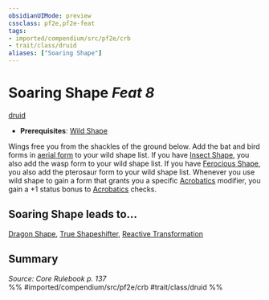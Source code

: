 ```yaml
---
obsidianUIMode: preview
cssclass: pf2e,pf2e-feat
tags:
- imported/compendium/src/pf2e/crb
- trait/class/druid
aliases: ["Soaring Shape"]
---
```

# Soaring Shape  *Feat 8*  
[druid](rules/traits/druid.md)  

- **Prerequisites**: [Wild Shape](wild-shape.md)

Wings free you from the shackles of the ground below. Add the bat and bird forms in [aerial form](../spells/aerial-form.md) to your wild shape list. If you have [Insect Shape](insect-shape.md), you also add the wasp form to your wild shape list. If you have [Ferocious Shape](ferocious-shape.md), you also add the pterosaur form to your wild shape list. Whenever you use wild shape to gain a form that grants you a specific [Acrobatics](../skills.md#Acrobatics) modifier, you gain a +1 status bonus to [Acrobatics](../skills.md#Acrobatics) checks.

## Soaring Shape leads to...

[Dragon Shape](dragon-shape.md), [True Shapeshifter](true-shapeshifter.md), [Reactive Transformation](reactive-transformation-apg.md)

## Summary

*Source: Core Rulebook p. 137*  
%% #imported/compendium/src/pf2e/crb #trait/class/druid %%